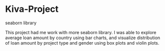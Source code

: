 # Kiva-Project
seaborn library

This project had me work with more seaborn library. I was able to explore average loan amount by country using bar charts, and visualize distribution of loan amount by project type and gender using box plots and violin plots.
